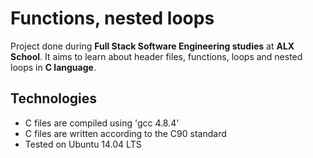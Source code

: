 # Functions, nested loops

Project done during  **Full Stack Software Engineering studies** at 
**ALX School**. It aims to learn about header files,
functions, loops and nested loops in **C language**.

## Technologies
* C files are compiled using 'gcc 4.8.4'
* C files are written according to the C90 standard 
* Tested on Ubuntu 14.04 LTS 
